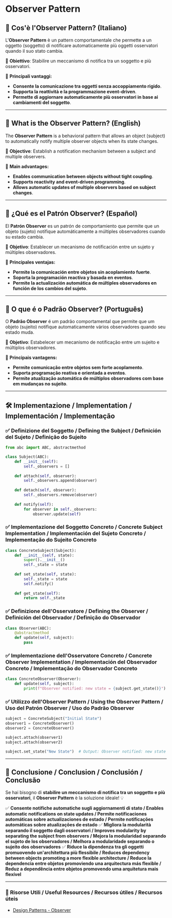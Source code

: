 # Observer Pattern

## 📌 Cos'è l'Observer Pattern? (Italiano)
L'**Observer Pattern** è un pattern comportamentale che permette a un oggetto (soggetto) di notificare automaticamente più oggetti osservatori quando il suo stato cambia.

🔹 **Obiettivo**: Stabilire un meccanismo di notifica tra un soggetto e più osservatori.

🔹 **Principali vantaggi:**
- **Consente la comunicazione tra oggetti senza accoppiamento rigido**.
- **Supporta la reattività e la programmazione event-driven**.
- **Permette di aggiornare automaticamente più osservatori in base ai cambiamenti del soggetto**.

---

## 📌 What is the Observer Pattern? (English)
The **Observer Pattern** is a behavioral pattern that allows an object (subject) to automatically notify multiple observer objects when its state changes.

🔹 **Objective**: Establish a notification mechanism between a subject and multiple observers.

🔹 **Main advantages:**
- **Enables communication between objects without tight coupling**.
- **Supports reactivity and event-driven programming**.
- **Allows automatic updates of multiple observers based on subject changes**.

---

## 📌 ¿Qué es el Patrón Observer? (Español)
El **Patrón Observer** es un patrón de comportamiento que permite que un objeto (sujeto) notifique automáticamente a múltiples observadores cuando su estado cambia.

🔹 **Objetivo**: Establecer un mecanismo de notificación entre un sujeto y múltiples observadores.

🔹 **Principales ventajas:**
- **Permite la comunicación entre objetos sin acoplamiento fuerte**.
- **Soporta la programación reactiva y basada en eventos**.
- **Permite la actualización automática de múltiples observadores en función de los cambios del sujeto**.

---

## 📌 O que é o Padrão Observer? (Português)
O **Padrão Observer** é um padrão comportamental que permite que um objeto (sujeito) notifique automaticamente vários observadores quando seu estado muda.

🔹 **Objetivo**: Estabelecer um mecanismo de notificação entre um sujeito e múltiplos observadores.

🔹 **Principais vantagens:**
- **Permite comunicação entre objetos sem forte acoplamento**.
- **Suporta programação reativa e orientada a eventos**.
- **Permite atualização automática de múltiplos observadores com base em mudanças no sujeito**.

---

## 🛠️ Implementazione / Implementation / Implementación / Implementação

### ✅ **Definizione del Soggetto / Defining the Subject / Definición del Sujeto / Definição do Sujeito**
```python
from abc import ABC, abstractmethod

class Subject(ABC):
    def __init__(self):
        self._observers = []
    
    def attach(self, observer):
        self._observers.append(observer)
    
    def detach(self, observer):
        self._observers.remove(observer)
    
    def notify(self):
        for observer in self._observers:
            observer.update(self)
```

### ✅ **Implementazione del Soggetto Concreto / Concrete Subject Implementation / Implementación del Sujeto Concreto / Implementação do Sujeito Concreto**
```python
class ConcreteSubject(Subject):
    def __init__(self, state):
        super().__init__()
        self._state = state
    
    def set_state(self, state):
        self._state = state
        self.notify()
    
    def get_state(self):
        return self._state
```

### ✅ **Definizione dell'Osservatore / Defining the Observer / Definición del Observador / Definição do Observador**
```python
class Observer(ABC):
    @abstractmethod
    def update(self, subject):
        pass
```

### ✅ **Implementazione dell'Osservatore Concreto / Concrete Observer Implementation / Implementación del Observador Concreto / Implementação do Observador Concreto**
```python
class ConcreteObserver(Observer):
    def update(self, subject):
        print(f"Observer notified: new state = {subject.get_state()}")
```

### ✅ **Utilizzo dell'Observer Pattern / Using the Observer Pattern / Uso del Patrón Observer / Uso do Padrão Observer**
```python
subject = ConcreteSubject("Initial State")
observer1 = ConcreteObserver()
observer2 = ConcreteObserver()

subject.attach(observer1)
subject.attach(observer2)

subject.set_state("New State")  # Output: Observer notified: new state = New State (x2)
```

---

## 🚀 **Conclusione / Conclusion / Conclusión / Conclusão**
Se hai bisogno di **stabilire un meccanismo di notifica tra un soggetto e più osservatori**, il **Observer Pattern** è la soluzione ideale! 💡

✅ **Consente notifiche automatiche sugli aggiornamenti di stato / Enables automatic notifications on state updates / Permite notificaciones automáticas sobre actualizaciones de estado / Permite notificações automáticas sobre atualizações de estado**
✅ **Migliora la modularità separando il soggetto dagli osservatori / Improves modularity by separating the subject from observers / Mejora la modularidad separando el sujeto de los observadores / Melhora a modularidade separando o sujeito dos observadores**
✅ **Riduce la dipendenza tra gli oggetti promuovendo un'architettura più flessibile / Reduces dependency between objects promoting a more flexible architecture / Reduce la dependencia entre objetos promoviendo una arquitectura más flexible / Reduz a dependência entre objetos promovendo uma arquitetura mais flexível**

---

### 📖 **Risorse Utili / Useful Resources / Recursos útiles / Recursos úteis**
- [Design Patterns - Observer](https://refactoring.guru/design-patterns/observer)

